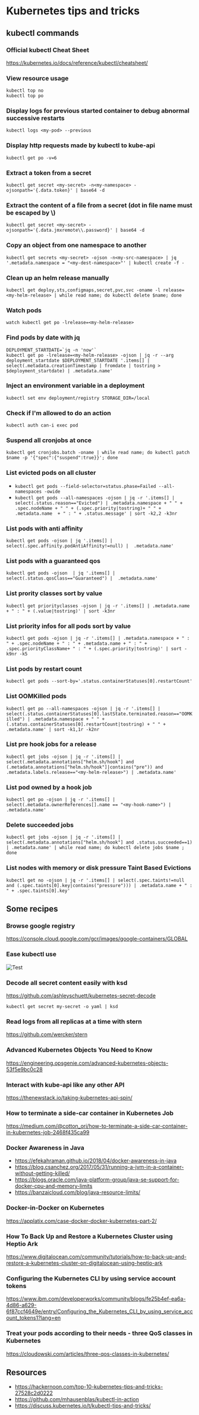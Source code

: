 # Kubernetes tips and tricks

## kubectl commands

### Official kubectl Cheat Sheet
https://kubernetes.io/docs/reference/kubectl/cheatsheet/

### View resource usage
```
kubectl top no
kubectl top po
```
### Display logs for previous started container to debug abnormal successive restarts
`kubectl logs <my-pod> --previous`

### Display http requests made by kubectl to kube-api 
`kubectl get po -v=6`

### Extract a token from a secret
`kubectl get secret <my-secret> -n<my-namespace> -ojsonpath='{.data.token}' | base64 -d`

### Extract the content of a file from a secret (dot in file name must be escaped by \\)
`kubectl get secret <my-secret> -ojsonpath='{.data.jmxremote\\.password}' | base64 -d`

### Copy an object from one namespace to another
`kubectl get secrets <my-secret> -ojson -n<my-src-namespace> | jq '.metadata.namespace = "<my-dest-namespace>"' | kubectl create -f -`

### Clean up an helm release manually
`kubectl get deploy,sts,configmaps,secret,pvc,svc -oname -l release=<my-helm-release> | while read name; do kubectl delete $name; done`

### Watch pods
`watch kubectl get po -lrelease=<my-helm-release>`

### Find pods by date with jq
```
DEPLOYMENT_STARTDATE=`jq -n 'now'`
kubectl get po -lrelease=<my-helm-release> -ojson | jq -r --arg deployment_startdate $DEPLOYMENT_STARTDATE '.items[] | select(.metadata.creationTimestamp | fromdate | tostring > $deployment_startdate) | .metadata.name'
```

### Inject an environment variable in a deployment
`kubectl set env deployment/registry STORAGE_DIR=/local`

### Check if I'm allowed to do an action
`kubectl auth can-i exec pod`

### Suspend all cronjobs at once
`kubectl get cronjobs.batch -oname | while read name; do kubectl patch $name -p '{"spec":{"suspend":true}}'; done`

### List evicted pods on all cluster
- `kubectl get pods --field-selector=status.phase=Failed --all-namespaces -owide`
- `kubectl get pods --all-namespaces -ojson | jq -r '.items[] | select(.status.reason=="Evicted") | .metadata.namespace + " " + .spec.nodeName + " " + (.spec.priority|tostring)+ " " + .metadata.name  + " : " + .status.message' | sort -k2,2 -k3nr`

### List pods with anti affinity 
`kubectl get pods -ojson | jq '.items[] | select(.spec.affinity.podAntiAffinity!=null) |  .metadata.name'`

### List pods with a guaranteed qos
`kubectl get pods -ojson  | jq '.items[] | select(.status.qosClass=="Guaranteed") |  .metadata.name'`

### List prority classes sort by value
`kubectl get priorityclasses -ojson | jq -r '.items[] | .metadata.name + " : " + (.value|tostring)' | sort -k3nr`

### List priority infos for all pods sort by value
`kubectl get pods -ojson | jq -r '.items[] | .metadata.namespace + " : " + .spec.nodeName + " : " + .metadata.name + " : " + .spec.priorityClassName+ " : " + (.spec.priority|tostring)' | sort -k9nr -k5`

### List pods by restart count
`kubectl get pods --sort-by='.status.containerStatuses[0].restartCount'`

### List OOMKilled pods
`kubectl get po --all-namespaces -ojson | jq -r '.items[] | select(.status.containerStatuses[0].lastState.terminated.reason=="OOMKilled") | .metadata.namespace + " " + (.status.containerStatuses[0].restartCount|tostring) + " " + .metadata.name' | sort -k1,1r -k2nr`

### List pre hook jobs for a release
`kubectl get jobs -ojson | jq -r '.items[] | select(.metadata.annotations["helm.sh/hook"] and (.metadata.annotations["helm.sh/hook"]|contains("pre")) and .metadata.labels.release=="<my-helm-release>") | .metadata.name'`

### List pod owned by a hook job
`kubectl get po -ojson | jq -r '.items[] | select(.metadata.ownerReferences[].name == "<my-hook-name>") | .metadata.name'`

### Delete succeeded jobs
`kubectl get jobs -ojson | jq -r '.items[] | select(.metadata.annotations["helm.sh/hook"] and .status.succeeded==1) | .metadata.name' | while read name; do kubectl delete jobs $name ; done`

### List nodes with memory or disk pressure Taint Based Evictions
`kubectl get no -ojson | jq -r '.items[] | select(.spec.taints!=null and (.spec.taints[0].key|contains("pressure"))) | .metadata.name + " : " + .spec.taints[0].key'`

## Some recipes

### Browse google registry
https://console.cloud.google.com/gcr/images/google-containers/GLOBAL

### Ease kubectl use
![Test
](https://github.com/mhausenblas/kubectl-in-action/blob/master/img/aab-twitter.jpg)

### Decode all secret content easily with ksd
https://github.com/ashleyschuett/kubernetes-secret-decode

`kubectl get secret my-secret -o yaml | ksd`

### Read logs from all replicas at a time with stern
https://github.com/wercker/stern

### Advanced Kubernetes Objects You Need to Know
https://engineering.opsgenie.com/advanced-kubernetes-objects-53f5e9bc0c28

### Interact with kube-api like any other API
https://thenewstack.io/taking-kubernetes-api-spin/

### How to terminate a side-car container in Kubernetes Job
https://medium.com/@cotton_ori/how-to-terminate-a-side-car-container-in-kubernetes-job-2468f435ca99

### Docker Awareness in Java
- https://efekahraman.github.io/2018/04/docker-awareness-in-java
- https://blog.csanchez.org/2017/05/31/running-a-jvm-in-a-container-without-getting-killed/
- https://blogs.oracle.com/java-platform-group/java-se-support-for-docker-cpu-and-memory-limits
- https://banzaicloud.com/blog/java-resource-limits/

### Docker-in-Docker on Kubernetes
https://applatix.com/case-docker-docker-kubernetes-part-2/

### How To Back Up and Restore a Kubernetes Cluster using Heptio Ark
https://www.digitalocean.com/community/tutorials/how-to-back-up-and-restore-a-kubernetes-cluster-on-digitalocean-using-heptio-ark

### Configuring the Kubernetes CLI by using service account tokens
https://www.ibm.com/developerworks/community/blogs/fe25b4ef-ea6a-4d86-a629-6f87ccf4649e/entry/Configuring_the_Kubernetes_CLI_by_using_service_account_tokens1?lang=en

### Treat your pods according to their needs - three QoS classes in Kubernetes
https://cloudowski.com/articles/three-qos-classes-in-kubernetes/

## Resources
- https://hackernoon.com/top-10-kubernetes-tips-and-tricks-27528c2d0222
- https://github.com/mhausenblas/kubectl-in-action
- https://discuss.kubernetes.io/t/kubectl-tips-and-tricks/
